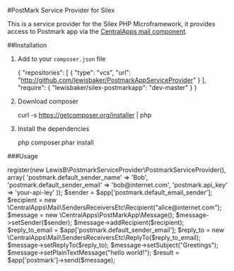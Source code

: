 #PostMark Service Provider for Silex 

This is a service provider for the Silex PHP Microframework, it provides access to Postmark app via the [CentralApps mail component](https://github.com/CentralApps/Mail-PostmarkApp).

##Installation

1. Add to your `composer.json` file

	{
		"repositories": [
	        {
	            "type": "vcs",
	            "url": "http://github.com/lewisbaker/PostmarkAppServiceProvider"
	        }
	    ],
		"require": {
			"lewisbaker/silex-postmarkapp": "dev-master"
		}
	}

2. Download composer

	curl -s https://getcomposer.org/installer | php

3. Install the dependencies

	php composer.phar install
	

###Usage

<?php

$app->register(new LewisB\PostmarkServiceProvider\PostmarkServiceProvider(), array(
    'postmark.default_sender_name' => 'Bob',
    'postmark.default_sender_email' => 'bob@internet.com',
    'postmark.api_key' => 'your-api-ley'
));

$sender = $app['postmark.default_email_sender'];
$recipient = new \CentralApps\Mail\SendersReceiversEtc\Recipient("alice@internet.com");
			
$message = new \CentralApps\PostMarkApp\Message();
$message->setSender($sender);
$message->addRecipient($recipient);
$reply_to_email = $app['postmark.default_sender_email'];
$reply_to = new \CentralApps\Mail\SendersReceiversEtc\ReplyTo($reply_to_email);
$message->setReplyTo($reply_to);
$message->setSubject("Greetings");
$message->setPlainTextMessage("hello world!");
$result = $app['postmark']->send($message);